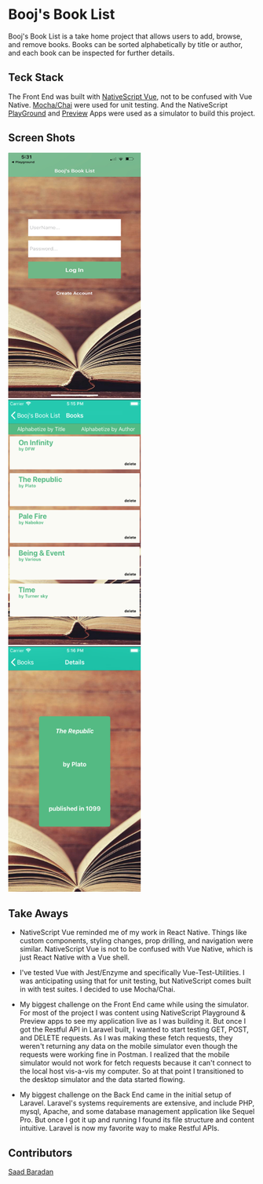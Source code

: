 # Booj's Book List

Booj's Book List is a take home project that allows users to add, browse, and remove books. Books can be sorted alphabetically by title or author, and each book can be inspected for further details. 

## Teck Stack

The Front End was built with [NativeScript Vue](https://nativescript-vue.org/en/docs/introduction/), not to be confused with Vue Native. [Mocha/Chai](https://mochajs.org/) were used for unit testing. And the NativeScript [PlayGround](https://apps.apple.com/us/app/nativescript-playground/id1263543946?ls=1) and [Preview](https://apps.apple.com/us/app/nativescript-preview/id1264484702) Apps were used as a simulator to build this project. 

## Screen Shots

<img src="app/assets/images/HomePage.jpeg" width="270" height="500"/> <img src="app/assets/images/BookListPage.jpeg.png" width="270" height="500"/> <img src="app/assets/images/BookDetailPage.jpeg.png" width="270" height="500"/>


## Take Aways

* NativeScript Vue reminded me of my work in React Native. Things like custom components, styling changes, prop drilling, and navigation were similar. NativeScript Vue is not to be confused with Vue Native, which is just React Native with a Vue shell. 

* I've tested Vue with Jest/Enzyme and specifically Vue-Test-Utilities. I was anticipating using that for unit testing, but NativeScript comes built in with test suites. I decided to use Mocha/Chai. 

* My biggest challenge on the Front End came while using the simulator. For most of the project I was content using NativeScript Playground & Preview apps to see my application live as I was building it. But once I got the Restful API in Laravel built, I wanted to start testing GET, POST, and DELETE requests. As I was making these fetch requests, they weren't returning any data on the mobile simulator even though the requests were working fine in Postman. I realized that the mobile simulator would not work for fetch requests because it can't connect to the local host vis-a-vis my computer. So at that point I transitioned to the desktop simulator and the data started flowing. 

* My biggest challenge on the Back End came in the initial setup of Laravel. Laravel's systems requirements are extensive, and include PHP, mysql, Apache, and some database management application like Sequel Pro. But once I got it up and running I found its file structure and content intuitive. Laravel is now my favorite way to make Restful APIs. 

## Contributors 

[Saad Baradan](https://github.com/saadricklamar)
